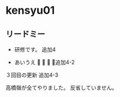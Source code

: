# kensyu01

## リードミー

- 研修です。
追加4

 - あいうえ
 :girl:
 :girl:
 :girl:
 :girl:追加4-2
 
 ３回目の更新
追加4-3


高橋嶺が全てやりました。
反省していません。
